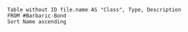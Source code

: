 
```dataview
Table without ID file.name AS "Class", Type, Description
FROM #Barbaric-Bond 
Sort Name ascending
```

